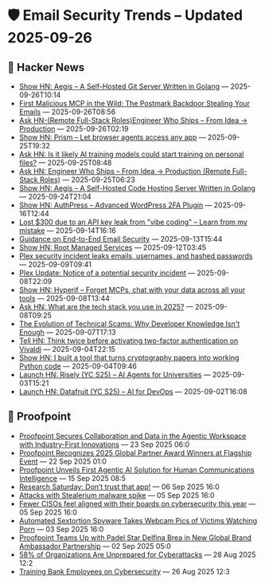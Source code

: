 # 🛡️ Email Security Trends – Updated 2025-09-26

## 📰 Hacker News
- [Show HN: Aegis – A Self-Hosted Git Server Written in Golang](https://github.com/AegisCodeForge/aegis) — 2025-09-26T10:14
- [First Malicious MCP in the Wild: The Postmark Backdoor Stealing Your Emails](https://www.koi.security/blog/postmark-mcp-npm-malicious-backdoor-email-theft) — 2025-09-26T08:56
- [Ask HN-(Remote Full-Stack Roles)Engineer Who Ships – From Idea → Production](https://news.ycombinator.com/item?id=45381883) — 2025-09-26T02:19
- [Show HN: Prism – Let browser agents access any app](https://prismai.sh) — 2025-09-25T19:32
- [Ask HN: Is it likely AI training models could start training on personal files?](https://news.ycombinator.com/item?id=45370640) — 2025-09-25T08:48
- [Ask HN: Engineer Who Ships – From Idea → Production (Remote Full-Stack Roles)](https://news.ycombinator.com/item?id=45369810) — 2025-09-25T06:23
- [Show HN: Aegis – A Self-Hosted Code Hosting Server Written in Golang](https://github.com/AegisCodeForge/aegis) — 2025-09-24T21:04
- [Show HN: AuthPress – Advanced WordPress 2FA Plugin](https://wordpress.org/plugins/two-factor-login-telegram/) — 2025-09-16T12:44
- [Lost $300 due to an API key leak from "vibe coding" – Learn from my mistake](https://news.ycombinator.com/item?id=45241001) — 2025-09-14T16:16
- [Guidance on End-to-End Email Security](https://www.rfc-editor.org/rfc/rfc9787.html) — 2025-09-13T15:44
- [Show HN: Root Managed Services](https://www.rootmanagedservices.com) — 2025-09-12T03:45
- [Plex security incident leaks emails, usernames, and hashed passwords](https://links.plex.tv/s/vb/oJIDdHNP1Zyr2csQlfQV9epYGm5CXYYTe5R0JCY5hUuvpoGXjFD4RUmCXVc6ua8xU9suJ_s2um07ouSelOiNEgADmqMYZggzQH4KDEWeYTcex09UBwizlx-vDm0yfdiYJ8bKHBQ/ElJGH6Xk1Wkna2xmL1B8xUdkj90kFVjC/12) — 2025-09-09T09:41
- [Plex Update: Notice of a potential security incident](https://news.ycombinator.com/item?id=45174684) — 2025-09-08T22:09
- [Show HN: Hyperif – Forget MCPs, chat with your data across all your tools](https://hyperif.com) — 2025-09-08T13:44
- [Ask HN: What are the tech stack you use in 2025?](https://news.ycombinator.com/item?id=45166228) — 2025-09-08T09:25
- [The Evolution of Technical Scams: Why Developer Knowledge Isn't Enough](https://news.ycombinator.com/item?id=45160056) — 2025-09-07T17:13
- [Tell HN: Think twice before activating two-factor authentication on Vivaldi](https://news.ycombinator.com/item?id=45132858) — 2025-09-04T22:15
- [Show HN: I built a tool that turns cryptography papers into working Python code](https://paperstoapp.com) — 2025-09-04T09:46
- [Launch HN: Risely (YC S25) – AI Agents for Universities](https://news.ycombinator.com/item?id=45116859) — 2025-09-03T15:21
- [Launch HN: Datafruit (YC S25) – AI for DevOps](https://news.ycombinator.com/item?id=45104974) — 2025-09-02T16:08

## 📰 Proofpoint
- [Proofpoint Secures Collaboration and Data in the Agentic Workspace with Industry-First Innovations](https://www.proofpoint.com/us/newsroom/press-releases/proofpoint-secures-collaboration-and-data-agentic-workspace-industry-first) — 23 Sep 2025 06:0
- [Proofpoint Recognizes 2025 Global Partner Award Winners at Flagship Event](https://www.proofpoint.com/us/newsroom/press-releases/global-partner-award-winners-2025) — 22 Sep 2025 01:0
- [Proofpoint Unveils First Agentic AI Solution for Human Communications Intelligence](https://www.proofpoint.com/us/newsroom/press-releases/proofpoint-unveils-first-agentic-ai-solution-human-communications) — 15 Sep 2025 08:5
- [Research Saturday: Don’t trust that app!](https://www.proofpoint.com/us/newsroom/news/research-saturday-dont-trust-app) — 06 Sep 2025 16:0
- [Attacks with Stealerium malware spike](https://www.proofpoint.com/us/newsroom/news/attacks-stealerium-malware-spike) — 05 Sep 2025 16:0
- [Fewer CISOs feel aligned with their boards on cybersecurity this year](https://www.proofpoint.com/us/newsroom/news/fewer-cisos-feel-aligned-their-boards-cybersecurity-year) — 05 Sep 2025 16:0
- [Automated Sextortion Spyware Takes Webcam Pics of Victims Watching Porn](https://www.proofpoint.com/us/newsroom/news/automated-sextortion-spyware-takes-webcam-pics-victims-watching-porn) — 03 Sep 2025 16:0
- [Proofpoint Teams Up with Padel Star Delfina Brea in New Global Brand Ambassador Partnership](https://www.proofpoint.com/us/newsroom/news/proofpoint-partners-padel-star-delfina-brea) — 02 Sep 2025 05:0
- [58% of Organizations Are Unprepared for Cyberattacks](https://www.proofpoint.com/us/newsroom/news/58-organizations-are-unprepared-cyberattacks) — 28 Aug 2025 12:2
- [Training Bank Employees on Cybersecurity](https://www.proofpoint.com/us/newsroom/news/training-bank-employees-cybersecurity) — 26 Aug 2025 12:3

